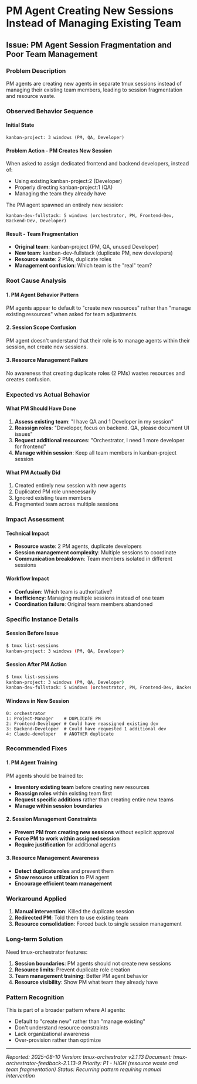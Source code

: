 # PM Agent Creating New Sessions Instead of Managing Existing Team

## Issue: PM Agent Session Fragmentation and Poor Team Management

### Problem Description

PM agents are creating new agents in separate tmux sessions instead of managing their existing team members, leading to session fragmentation and resource waste.

### Observed Behavior Sequence

#### Initial State

```
kanban-project: 3 windows (PM, QA, Developer)
```

#### Problem Action - PM Creates New Session

When asked to assign dedicated frontend and backend developers, instead of:

- Using existing kanban-project:2 (Developer)
- Properly directing kanban-project:1 (QA)
- Managing the team they already have

The PM agent spawned an entirely new session:

```
kanban-dev-fullstack: 5 windows (orchestrator, PM, Frontend-Dev, Backend-Dev, Developer)
```

#### Result - Team Fragmentation

- **Original team**: kanban-project (PM, QA, unused Developer)
- **New team**: kanban-dev-fullstack (duplicate PM, new developers)
- **Resource waste**: 2 PMs, duplicate roles
- **Management confusion**: Which team is the "real" team?

### Root Cause Analysis

#### 1. PM Agent Behavior Pattern

PM agents appear to default to "create new resources" rather than "manage existing resources" when asked for team adjustments.

#### 2. Session Scope Confusion

PM agent doesn't understand that their role is to manage agents within their session, not create new sessions.

#### 3. Resource Management Failure

No awareness that creating duplicate roles (2 PMs) wastes resources and creates confusion.

### Expected vs Actual Behavior

#### What PM Should Have Done

1. **Assess existing team**: "I have QA and 1 Developer in my session"
2. **Reassign roles**: "Developer, focus on backend. QA, please document UI issues"
3. **Request additional resources**: "Orchestrator, I need 1 more developer for frontend"
4. **Manage within session**: Keep all team members in kanban-project session

#### What PM Actually Did

1. Created entirely new session with new agents
2. Duplicated PM role unnecessarily
3. Ignored existing team members
4. Fragmented team across multiple sessions

### Impact Assessment

#### Technical Impact

- **Resource waste**: 2 PM agents, duplicate developers
- **Session management complexity**: Multiple sessions to coordinate
- **Communication breakdown**: Team members isolated in different sessions

#### Workflow Impact

- **Confusion**: Which team is authoritative?
- **Inefficiency**: Managing multiple sessions instead of one team
- **Coordination failure**: Original team members abandoned

### Specific Instance Details

#### Session Before Issue

```bash
$ tmux list-sessions
kanban-project: 3 windows (PM, QA, Developer)
```

#### Session After PM Action

```bash
$ tmux list-sessions
kanban-project: 3 windows (PM, QA, Developer)
kanban-dev-fullstack: 5 windows (orchestrator, PM, Frontend-Dev, Backend-Dev, Developer)
```

#### Windows in New Session

```
0: orchestrator
1: Project-Manager    # DUPLICATE PM
2: Frontend-Developer # Could have reassigned existing dev
3: Backend-Developer  # Could have requested 1 additional dev
4: Claude-developer   # ANOTHER duplicate
```

### Recommended Fixes

#### 1. PM Agent Training

PM agents should be trained to:

- **Inventory existing team** before creating new resources
- **Reassign roles** within existing team first
- **Request specific additions** rather than creating entire new teams
- **Manage within session boundaries**

#### 2. Session Management Constraints

- **Prevent PM from creating new sessions** without explicit approval
- **Force PM to work within assigned session**
- **Require justification** for additional agents

#### 3. Resource Management Awareness

- **Detect duplicate roles** and prevent them
- **Show resource utilization** to PM agent
- **Encourage efficient team management**

### Workaround Applied

1. **Manual intervention**: Killed the duplicate session
2. **Redirected PM**: Told them to use existing team
3. **Resource consolidation**: Forced back to single session management

### Long-term Solution

Need tmux-orchestrator features:

1. **Session boundaries**: PM agents should not create new sessions
2. **Resource limits**: Prevent duplicate role creation
3. **Team management training**: Better PM agent behavior
4. **Resource visibility**: Show PM what team they already have

### Pattern Recognition

This is part of a broader pattern where AI agents:

- Default to "create new" rather than "manage existing"
- Don't understand resource constraints
- Lack organizational awareness
- Over-provision rather than optimize

---
*Reported: 2025-08-10*
*Version: tmux-orchestrator v2.1.13*
*Document: tmux-orchestrator-feedback-2.1.13-9*
*Priority: P1 - HIGH (resource waste and team fragmentation)*
*Status: Recurring pattern requiring manual intervention*
